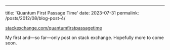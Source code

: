 ---
title: 'Quantum First Passage Time'
date: 2023-07-31
permalink: /posts/2012/08/blog-post-4/

[stackexchange.com/quantumfirstpassagetime](https://physics.stackexchange.com/questions/774291/quantum-first-passage-time)

My first and—so far—only post on stack exchange. Hopefully more to come soon.
